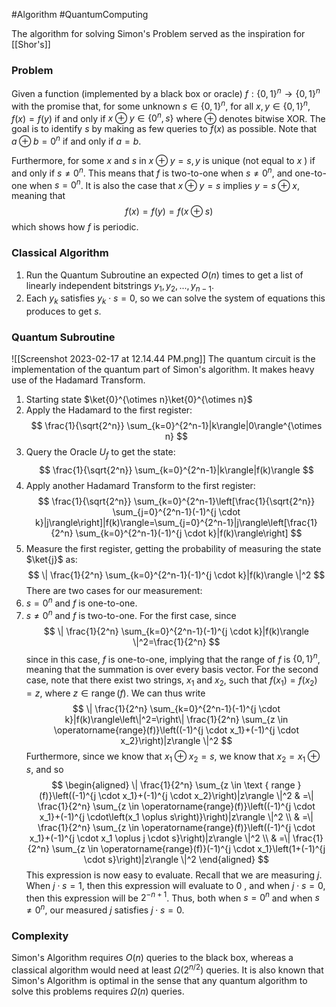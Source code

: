 #Algorithm 
#QuantumComputing 

The algorithm for solving Simon's Problem served as the inspiration for [[Shor's]]

### Problem
Given a function (implemented by a black box or oracle) $f:\{0,1\}^n \rightarrow\{0,1\}^n$ with the promise that, for some unknown $s \in\{0,1\}^n$, for all $x, y \in\{0,1\}^n$,  $f(x)=f(y)$ if and only if $x \oplus y \in\left\{0^n, s\right\}$ where $\oplus$ denotes bitwise XOR. The goal is to identify $s$ by making as few queries to $f(x)$ as possible. 
Note that $a \oplus b=0^n$ if and only if $a=b$.

Furthermore, for some $x$ and $s$ in $x \oplus y=s, y$ is unique (not equal to $x$ ) if and only if $s \neq 0^n$. This means that $f$ is two-to-one when $s \neq 0^n$, and one-to-one when $s=0^n$. It is also the case that $x \oplus y=s$ implies $y=s \oplus x$, meaning that
$$
f(x)=f(y)=f(x \oplus s)
$$
which shows how $f$ is periodic.

### Classical Algorithm
1. Run the Quantum Subroutine an expected $O(n)$ times to get a list of linearly independent bitstrings $y_1, y_2, ..., y_{n-1}$.
2. Each $y_k$ satisfies $y_k\cdot s = 0$, so we can solve the system of equations this produces to get $s$. 

### Quantum Subroutine
![[Screenshot 2023-02-17 at 12.14.44 PM.png]]
The quantum circuit is the implementation of the quantum part of Simon's algorithm. It makes heavy use of the Hadamard Transform. 

1. Starting state $\ket{0}^{\otimes n}\ket{0}^{\otimes n}$
2. Apply the Hadamard to the first register: $$
\frac{1}{\sqrt{2^n}} \sum_{k=0}^{2^n-1}|k\rangle|0\rangle^{\otimes n}
$$
3. Query the Oracle $U_f$ to get the state: $$
\frac{1}{\sqrt{2^n}} \sum_{k=0}^{2^n-1}|k\rangle|f(k)\rangle
$$
4. Apply another Hadamard Transform to the first register:$$
\frac{1}{\sqrt{2^n}} \sum_{k=0}^{2^n-1}\left[\frac{1}{\sqrt{2^n}} \sum_{j=0}^{2^n-1}(-1)^{j \cdot k}|j\rangle\right]|f(k)\rangle=\sum_{j=0}^{2^n-1}|j\rangle\left[\frac{1}{2^n} \sum_{k=0}^{2^n-1}(-1)^{j \cdot k}|f(k)\rangle\right]
$$
5. Measure the first register, getting the probability of measuring the state $\ket{j}$ as:$$
\| \frac{1}{2^n} \sum_{k=0}^{2^n-1}(-1)^{j \cdot k}|f(k)\rangle \|^2
	$$
There are two cases for our measurement:
1. $s=0^n$ and $f$ is one-to-one.
2. $s \neq 0^n$ and $f$ is two-to-one.
For the first case, since
$$
\| \frac{1}{2^n} \sum_{k=0}^{2^n-1}(-1)^{j \cdot k}|f(k)\rangle \|^2=\frac{1}{2^n}
$$
since in this case, $f$ is one-to-one, implying that the range of $f$ is $\{0,1\}^n$, meaning that the summation is over every basis vector. For the second case, note that there exist two strings, $x_1$ and $x_2$, such that $f\left(x_1\right)=f\left(x_2\right)=z$, where $z \in \operatorname{range}(f)$. We can thus write
$$
\| \frac{1}{2^n} \sum_{k=0}^{2^n-1}(-1)^{j \cdot k}|f(k)\rangle\left\|^2=\right\| \frac{1}{2^n} \sum_{z \in \operatorname{range}(f)}\left((-1)^{j \cdot x_1}+(-1)^{j \cdot x_2}\right)|z\rangle \|^2
$$
Furthermore, since we know that $x_1 \oplus x_2=s$, we know that $x_2=x_1 \oplus s$, and so
$$
\begin{aligned}
\| \frac{1}{2^n} \sum_{z \in \text { range }(f)}\left((-1)^{j \cdot x_1}+(-1)^{j \cdot x_2}\right)|z\rangle \|^2 & =\| \frac{1}{2^n} \sum_{z \in \operatorname{range}(f)}\left((-1)^{j \cdot x_1}+(-1)^{j \cdot\left(x_1 \oplus s\right)}\right)|z\rangle \|^2 \\
& =\| \frac{1}{2^n} \sum_{z \in \operatorname{range}(f)}\left((-1)^{j \cdot x_1}+(-1)^{j \cdot x_1 \oplus j \cdot s}\right)|z\rangle \|^2 \\
& =\| \frac{1}{2^n} \sum_{z \in \operatorname{range}(f)}(-1)^{j \cdot x_1}\left(1+(-1)^{j \cdot s}\right)|z\rangle \|^2
\end{aligned}
$$
This expression is now easy to evaluate. Recall that we are measuring $j$. When $j \cdot s=1$, then this expression will evaluate to 0 , and when $j \cdot s=0$, then this expression will be $2^{-n+1}$.
Thus, both when $s=0^n$ and when $s \neq 0^n$, our measured $j$ satisfies $j \cdot s=0$.


### Complexity
Simon's Algorithm requires $O(n)$ queries to the black box, whereas a classical algorithm would need at least $\Omega(2^{n/2})$ queries. It is also known that Simon's Algorithm is optimal in the sense that any quantum algorithm to solve this problems requires $\Omega(n)$ queries. 